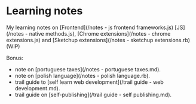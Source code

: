 # Learning notes

My learning notes on [Frontend](/notes - js frontend frameworks.js) [JS](/notes - native methods.js), [Chrome extensions](/notes - chrome extensions.js) and [Sketchup extensions](/notes - sketchup extensions.rb) (WIP)

Bonus:

- note on [portuguese taxes](/notes - portuguese taxes.md).
- note on [polish language](/notes - polish language.rb).
- trail guide to [self learn web development](/trail guide - web development.md).
- trail guide on [self-publishing](/trail guide - self publishing.md).
